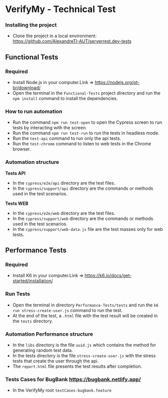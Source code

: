 # VerifyMy - Technical Test

### Installing the project
- Clone the project in a local environment: https://github.com/AlexandreTI-AUT/serverrest.dev-tests

## Functional Tests

### Required
- Install  Node.js in your computer.Link => https://nodejs.org/pt-br/download/
- Open the terminal in the `Functional-Tests` project directory and run the `npm install` command to install the dependencies.

### How to run automation
- Run the command `npm run test-open` to open the Cypress screen to run tests by interacting with the screen.
- Run the command `npm run test-run` to run the tests in headless mode.
- Run the `test-api` command to run only the api tests.
- Run the `test-chrome` command to listen to web tests in the Chrome browser.

### Automation structure

**Tests API**
- In the `cypress/e2e/api` directory are the test files.
- In the `cypress/support/api` directory are the commands or methods used in the test scenarios.

**Tests WEB**
- In the `cypress/e2e/web` directory are the test files.
- In the `cypress/support/web` directory are the commands or methods used in the test scenarios.
- In the `cypress/support/web-data.js` file are the test masses only for web tests.

## Performance Tests

### Required
- Install K6 in your computer.Link => https://k6.io/docs/get-started/installation/

### Run Tests

- Open the terminal in directory `Performance-Tests/tests` and run the `k6 run stress-create-user.js` command to run the test.
- At the end of the test, a `.html` file with the test result will be created in the `tests` directory.

### Automation Performance structure
- In the `libs` directory is the file `uuid.js` which contains the method for generating random test data.
- In the tests directory is the file `stress-create-user.js` with the stress tests that create the user through the api.
- The `report.html` file presents the test results after completion.

### Tests Cases for BugBank https://bugbank.netlify.app/
- In the VerifyMy root `testCases-bugbank.feature`